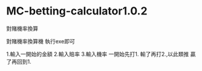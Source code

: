 # MC-betting-calculator1.0.2
對賭機率換算

對賭機率換算機 執行exe即可

1.輸入一開始的金額
2.輸入賠率
3.輸入機率 一開始先打1. 輸了再打2.,以此類推 贏了再回到1.
